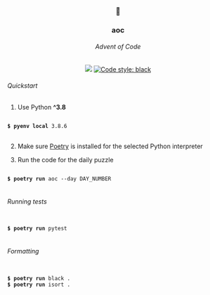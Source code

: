 <h3 align="center">🎄</h3>
<h3 align="center">aoc</h3>
<h6 align="center">Advent of Code</h6>

<p align="center">
<img src="https://github.com/wysockipiotr/aoc/workflows/Tests/badge.svg?branch=main" />
<a href="https://github.com/psf/black"><img alt="Code style: black" src="https://img.shields.io/badge/code%20style-black-000000.svg"></a>
</p>

###### Quickstart
1. Use Python **^3.8**
<pre>
<code>
<b>$ pyenv local</b> 3.8.6
</code>
</pre>

2. Make sure [Poetry](https://python-poetry.org/) is installed for the selected Python interpreter

3. Run the code for the daily puzzle
<pre>
<code>
<b>$ poetry run</b> aoc --day DAY_NUMBER
</code>
</pre>

###### Running tests
<pre>
<code>
<b>$ poetry run</b> pytest
</code>
</pre>

###### Formatting
<pre>
<code>
<b>$ poetry run</b> black .
<b>$ poetry run</b> isort .
</code>
</pre>
